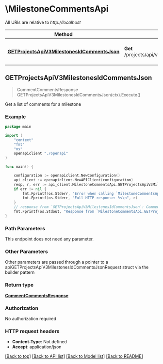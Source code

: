 # \MilestoneCommentsApi

All URIs are relative to *http://localhost*

Method | HTTP request | Description
------------- | ------------- | -------------
[**GETProjectsApiV3MilestonesIdCommentsJson**](MilestoneCommentsApi.md#GETProjectsApiV3MilestonesIdCommentsJson) | **Get** /projects/api/v3/milestones/:id/comments.json | Get a list of comments for a milestone



## GETProjectsApiV3MilestonesIdCommentsJson

> CommentCommentsResponse GETProjectsApiV3MilestonesIdCommentsJson(ctx).Execute()

Get a list of comments for a milestone

### Example

```go
package main

import (
    "context"
    "fmt"
    "os"
    openapiclient "./openapi"
)

func main() {

    configuration := openapiclient.NewConfiguration()
    api_client := openapiclient.NewAPIClient(configuration)
    resp, r, err := api_client.MilestoneCommentsApi.GETProjectsApiV3MilestonesIdCommentsJson(context.Background()).Execute()
    if err != nil {
        fmt.Fprintf(os.Stderr, "Error when calling `MilestoneCommentsApi.GETProjectsApiV3MilestonesIdCommentsJson``: %v\n", err)
        fmt.Fprintf(os.Stderr, "Full HTTP response: %v\n", r)
    }
    // response from `GETProjectsApiV3MilestonesIdCommentsJson`: CommentCommentsResponse
    fmt.Fprintf(os.Stdout, "Response from `MilestoneCommentsApi.GETProjectsApiV3MilestonesIdCommentsJson`: %v\n", resp)
}
```

### Path Parameters

This endpoint does not need any parameter.

### Other Parameters

Other parameters are passed through a pointer to a apiGETProjectsApiV3MilestonesIdCommentsJsonRequest struct via the builder pattern


### Return type

[**CommentCommentsResponse**](CommentCommentsResponse.md)

### Authorization

No authorization required

### HTTP request headers

- **Content-Type**: Not defined
- **Accept**: application/json

[[Back to top]](#) [[Back to API list]](../README.md#documentation-for-api-endpoints)
[[Back to Model list]](../README.md#documentation-for-models)
[[Back to README]](../README.md)

